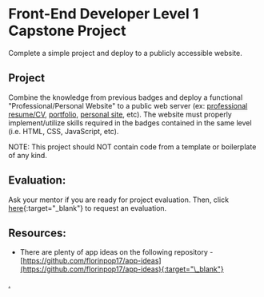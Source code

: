 # Front-End Developer Level 1 Capstone Project

Complete a simple project and deploy to a publicly accessible website.

## Project

Combine the knowledge from previous badges and deploy a functional "Professional/Personal Website" to a public web server (ex: [professional resume/CV](https://www.cakeresume.com/Github-resume-samples?locale=en), [portfolio](https://hashnode.com/post/30-web-developer-portfolios-to-inspire-you-cknfx6wdg069kxws1bjjv8mhw), [personal site](https://mockitt.wondershare.com/web-design/personal-website-design.html), etc). The website must properly implement/utilize skills required in the badges contained in the same level (i.e. HTML, CSS, JavaScript, etc). 

NOTE: This project should NOT contain code from a template or boilerplate of any kind. 

## Evaluation:

Ask your mentor if you are ready for project evaluation. Then, click [here](https://webdev.codex.academy/capstone1){:target="_blank"} to request an evaluation.

## Resources:
- There are plenty of app ideas on the following repository - [https://github.com/florinpop17/app-ideas](https://github.com/florinpop17/app-ideas){:target="\_blank"}

[.](level-1)